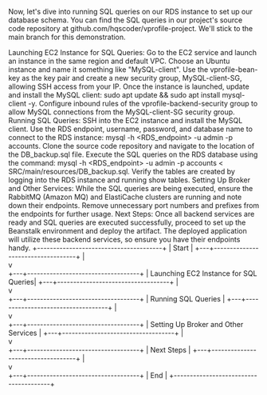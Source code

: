 Now, let's dive into running SQL queries on our RDS instance to set up our database schema. You can find the SQL queries in our project's source code repository at github.com/hqscoder/vprofile-project. We'll stick to the main branch for this demonstration.

Launching EC2 Instance for SQL Queries:
Go to the EC2 service and launch an instance in the same region and default VPC.
Choose an Ubuntu instance and name it something like "MySQL-client".
Use the vprofile-bean-key as the key pair and create a new security group, MySQL-client-SG, allowing SSH access from your IP.
Once the instance is launched, update and install the MySQL client: sudo apt update && sudo apt install mysql-client -y.
Configure inbound rules of the vprofile-backend-security group to allow MySQL connections from the MySQL-client-SG security group.
Running SQL Queries:
SSH into the EC2 instance and install the MySQL client.
Use the RDS endpoint, username, password, and database name to connect to the RDS instance: mysql -h <RDS_endpoint> -u admin -p <password> accounts.
Clone the source code repository and navigate to the location of the DB_backup.sql file.
Execute the SQL queries on the RDS database using the command: mysql -h <RDS_endpoint> -u admin -p <password> accounts < SRC/main/resources/DB_backup.sql.
Verify the tables are created by logging into the RDS instance and running show tables.
Setting Up Broker and Other Services:
While the SQL queries are being executed, ensure the RabbitMQ (Amazon MQ) and ElastiCache clusters are running and note down their endpoints.
Remove unnecessary port numbers and prefixes from the endpoints for further usage.
Next Steps:
Once all backend services are ready and SQL queries are executed successfully, proceed to set up the Beanstalk environment and deploy the artifact.
The deployed application will utilize these backend services, so ensure you have their endpoints handy.
           +---------------------------------------+
           | Start                                 |
           +---+-----------------------------------+
               |                                    
               v                                    
           +---+-----------------------------------+
           | Launching EC2 Instance for SQL Queries|
           +---+-----------------------------------+
               |                                    
               v                                    
           +---+-----------------------------------+
           | Running SQL Queries                   |
           +---+-----------------------------------+
               |                                    
               v                                    
           +---+-----------------------------------+
           | Setting Up Broker and Other Services  |
           +---+-----------------------------------+
               |                                    
               v                                    
           +---+-----------------------------------+
           | Next Steps                            |
           +---+-----------------------------------+
               |                                    
               v                                    
           +---+-----------------------------------+
           | End                                   |
           +---------------------------------------+
